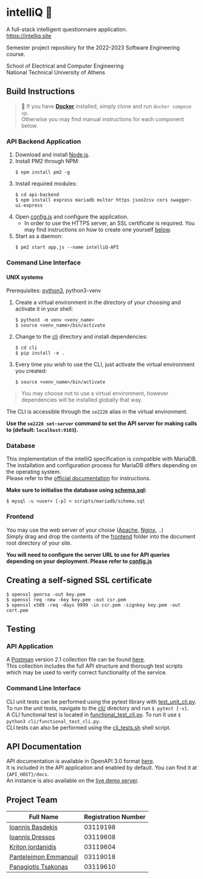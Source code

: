 # intelliQ 📃
A full-stack intelligent questionnaire application.  
https://intelliq.site

Semester project repository for the 2022-2023 Software Engineering course.

School of Electrical and Computer Engineering  
National Technical University of Athens

## Build Instructions
> 🐳 If you have **[Docker](https://www.docker.com/)** installed, simply clone and run `docker compose up`.  
Otherwise you may find manual instructions for each component below.

### API Backend Application
1. Download and install [Node.js](https://nodejs.org/).
2. Install PM2 through NPM:
	```shell
	$ npm install pm2 -g
	```
3. Install required modules:
	```shell
	$ cd api-backend
	$ npm install express mariadb multer https json2csv cors swagger-ui-express
	```
4. Open [config.js](api-backend/config.js) and configure the application.
	- In order to use the HTTPS server, an SSL certificate is required. You may find instructions on how to create one yourself [below](#creating-a-self-signed-ssl-certificate).
5. Start as a daemon:
	```shell
	$ pm2 start app.js --name intelliQ-API
	```

### Command Line Interface
#### UNIX systems
Prerequisites: [python3](https://www.python.org/), python3-venv

1. Create a virtual environment in the directory of your choosing and activate it in your shell:
	```shell
	$ python3 -m venv <venv_name>
	$ source <venv_name>/bin/activate
	```
2. Change to the [cli](/cli) directory and install dependencies:
	```shell
	$ cd cli
	$ pip install -e .
	```
3. Every time you wish to use the CLI, just activate the virtual environment you created:
	```shell
	$ source <venv_name>/bin/activate
	```

> You may choose not to use a virtual environment, however dependencies will be installed globally that way.

The CLI is accessible through the `se2226` alias in the virtual environment.

**Use the ``se2226 set-server`` command to set the API server for making calls to (default: ``localhost:9103``).**

### Database
This implementation of the intelliQ specification is compatible with MariaDB.
The installation and configuration process for MariaDB differs depending on the operating system.  
Please refer to the [official documentation](https://mariadb.com/kb/en/getting-installing-and-upgrading-mariadb/) for instructions.

__Make sure to initialise the database using [schema.sql](scripts/mariadb/schema.sql):__
```shell
$ mysql -u <user> [-p] < scripts/mariadb/schema.sql
```

### Frontend
You may use the web server of your choise ([Apache](https://httpd.apache.org/), [Nginx](https://www.nginx.com/), ..)  
Simply drag and drop the contents of the [frontend](frontend/) folder into the document root directory of your site.

__You will need to configure the server URL to use for API queries depending on your deployment. Please refer to [config.js](frontend/js/config/config.js)__

## Creating a self-signed SSL certificate
```shell
$ openssl genrsa -out key.pem
$ openssl req -new -key key.pem -out csr.pem
$ openssl x509 -req -days 9999 -in csr.pem -signkey key.pem -out cert.pem
```

## Testing
### API Application
A [Postman](https://www.postman.com/) version 2.1 collection file can be found [here](test/api-backend/intelliQ-API.postman_collection.json).  
This collection includes the full API structure and thorough test scripts which may be used to verify correct functionality of the service.

### Command Line Interface
CLI unit tests can be performed using the pytest library with [test_unit_cli.py](cli/test_unit_cli.py). To run the unit tests, navigate to the [cli/](cli/) directory and run ``$ pytest [-v]``.  
A CLI functional test is located in [functional_test_cli.py](test/cli/functional_test_cli.py). To run it use ``$ python3 cli/functional_test_cli.py``.  
CLI tests can also be performed using the [cli_tests.sh](test/cli/cli_tests.sh) shell script.

## API Documentation
API documentation is available in OpenAPI 3.0 format [here](https://app.swaggerhub.com/apis/ntua-el19608/intelliQ-API/1.0.0).  
It is included in the API application and enabled by default. You can find it at ``{API_HOST}/docs``.  
An instance is also available on the [live demo server](https://api.intelliq.site/docs).

## Project Team
| Full Name                                                | Registration Number |
| -------------------------------------------------------- | ------------------- |
| [Ioannis Basdekis](https://github.com/ntua-el19198)      | 03119198            |
| [Ioannis Dressos](https://github.com/idressos)           | 03119608            |
| [Kriton Iordanidis](https://github.com/kritonios01)      | 03119604            |
| [Panteleimon Emmanouil](https://github.com/ntua-el19018) | 03119018            |
| [Panagiotis Tsakonas](https://github.com/pantsa01)       | 03119610            |
